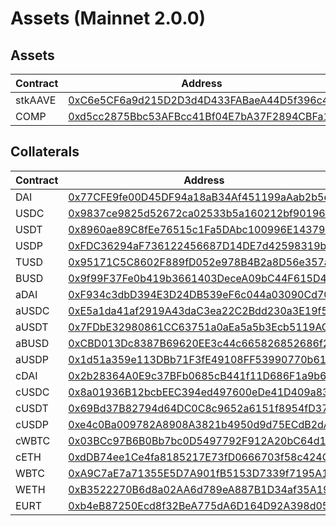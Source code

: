 # Assets (Mainnet 2.0.0)

## Assets

| Contract | Address                                                                                                               |
| -------- | --------------------------------------------------------------------------------------------------------------------- |
| stkAAVE  | [0xC6e5CF6a9d215D2D3d4D433FABaeA44D5f396c43](https://etherscan.io/address/0xC6e5CF6a9d215D2D3d4D433FABaeA44D5f396c43) |
| COMP     | [0xd5cc2875Bbc53AFBcc41Bf04E7bA37F2894CBFa1](https://etherscan.io/address/0xd5cc2875Bbc53AFBcc41Bf04E7bA37F2894CBFa1) |

## Collaterals

| Contract | Address                                                                                                               |
| -------- | --------------------------------------------------------------------------------------------------------------------- |
| DAI      | [0x77CFE9fe00D45DF94a18aB34Af451199aAab2b5e](https://etherscan.io/address/0x77CFE9fe00D45DF94a18aB34Af451199aAab2b5e) |
| USDC     | [0x9837ce9825d52672ca02533b5a160212bf901963](https://etherscan.io/address/0x9837ce9825d52672ca02533b5a160212bf901963) |
| USDT     | [0x8960ae89C8fEe76515c1Fa5DAbc100996E143798](https://etherscan.io/address/0x8960ae89C8fEe76515c1Fa5DAbc100996E143798) |
| USDP     | [0xFDC36294aF736122456687D14DE7d42598319b7C](https://etherscan.io/address/0xFDC36294aF736122456687D14DE7d42598319b7C) |
| TUSD     | [0x95171C5C8602F889fD052e978B4B2a8D56e357a5](https://etherscan.io/address/0x95171C5C8602F889fD052e978B4B2a8D56e357a5) |
| BUSD     | [0x9f99F37Fe0b419b3661403DeceA09bC44F615D46](https://etherscan.io/address/0x9f99F37Fe0b419b3661403DeceA09bC44F615D46) |
| aDAI     | [0xF934c3dbD394E3D24DB539eF6c044a03090Cd702](https://etherscan.io/address/0xF934c3dbD394E3D24DB539eF6c044a03090Cd702) |
| aUSDC    | [0xE5a1da41af2919A43daC3ea22C2Bdd230a3E19f5](https://etherscan.io/address/0xE5a1da41af2919A43daC3ea22C2Bdd230a3E19f5) |
| aUSDT    | [0x7FDbE32980861CC63751a0aEa5a5b3Ecb5119ACD](https://etherscan.io/address/0x7FDbE32980861CC63751a0aEa5a5b3Ecb5119ACD) |
| aBUSD    | [0xCBD013Dc8387B69620EE3c44c665826852686f24](https://etherscan.io/address/0xCBD013Dc8387B69620EE3c44c665826852686f24) |
| aUSDP    | [0x1d51a359e113DBb71F3fE49108FF53990770b61c](https://etherscan.io/address/0x1d51a359e113DBb71F3fE49108FF53990770b61c) |
| cDAI     | [0x2b28364A0E9c37BFb0685cB441f11D686F1a9b6c](https://etherscan.io/address/0x2b28364A0E9c37BFb0685cB441f11D686F1a9b6c) |
| cUSDC    | [0x8a01936B12bcbEEC394ed497600eDe41D409a83F](https://etherscan.io/address/0x8a01936B12bcbEEC394ed497600eDe41D409a83F) |
| cUSDT    | [0x69Bd37B82794d64DC0C8c9652a6151f8954fD378](https://etherscan.io/address/0x69Bd37B82794d64DC0C8c9652a6151f8954fD378) |
| cUSDP    | [0xe4c0Ba009782A8908A3821b4950d9d75ECdB2dA6](https://etherscan.io/address/0xe4c0Ba009782A8908A3821b4950d9d75ECdB2dA6) |
| cWBTC    | [0x03BCc97B6B0Bb7bc0D5497792F912A20bC64d162](https://etherscan.io/address/0x03BCc97B6B0Bb7bc0D5497792F912A20bC64d162) |
| cETH     | [0xdDB74ee1Ce4fa8185217E73fD0666703f58c424C](https://etherscan.io/address/0xdDB74ee1Ce4fa8185217E73fD0666703f58c424C) |
| WBTC     | [0xA9C7aE7a71355E5D7A901fB5153D7339f7195A13](https://etherscan.io/address/0xA9C7aE7a71355E5D7A901fB5153D7339f7195A13) |
| WETH     | [0xB3522270B6d8a02AA6d789eA887B1D34af35A193](https://etherscan.io/address/0xB3522270B6d8a02AA6d789eA887B1D34af35A193) |
| EURT     | [0xb4eB87250Ecd8f32BeA775dA6D164D92A398d05b](https://etherscan.io/address/0xb4eB87250Ecd8f32BeA775dA6D164D92A398d05b) |
